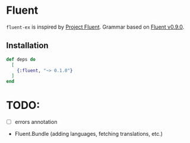 # Fluent


`fluent-ex` is inspired by [Project Fluent](https://projectfluent.org). Grammar based on [Fluent v0.9.0](https://github.com/projectfluent/fluent).

## Installation

```elixir
def deps do
  [
    {:fluent, "~> 0.1.0"}
  ]
end
```


# TODO:

  - [ ] errors annotation
  - Fluent.Bundle (adding languages, fetching translations, etc.)
